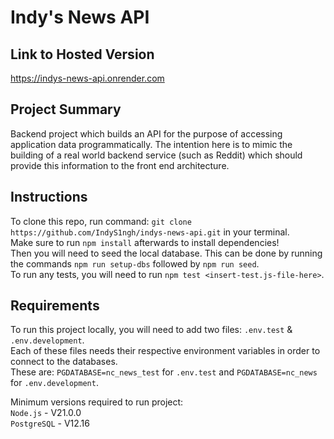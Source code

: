 # Indy's News API
## Link to Hosted Version
https://indys-news-api.onrender.com

## Project Summary
Backend project which builds an API for the purpose of accessing application data programmatically. The intention here is to mimic the building of a real world backend service (such as Reddit) which should provide this information to the front end architecture.

## Instructions
To clone this repo, run command: `git clone https://github.com/IndyS1ngh/indys-news-api.git` in your terminal.\
Make sure to run `npm install` afterwards to install dependencies!\
Then you will need to seed the local database. This can be done by running the commands `npm run setup-dbs` followed by `npm run seed`.\
To run any tests, you will need to run `npm test <insert-test.js-file-here>`.

## Requirements
To run this project locally, you will need to add two files: `.env.test` & `.env.development`.\
Each of these files needs their respective environment variables in order to connect to the databases.\
These are: `PGDATABASE=nc_news_test` for `.env.test` and `PGDATABASE=nc_news` for `.env.development`.

Minimum versions required to run project:\
`Node.js` - V21.0.0\
`PostgreSQL` - V12.16
